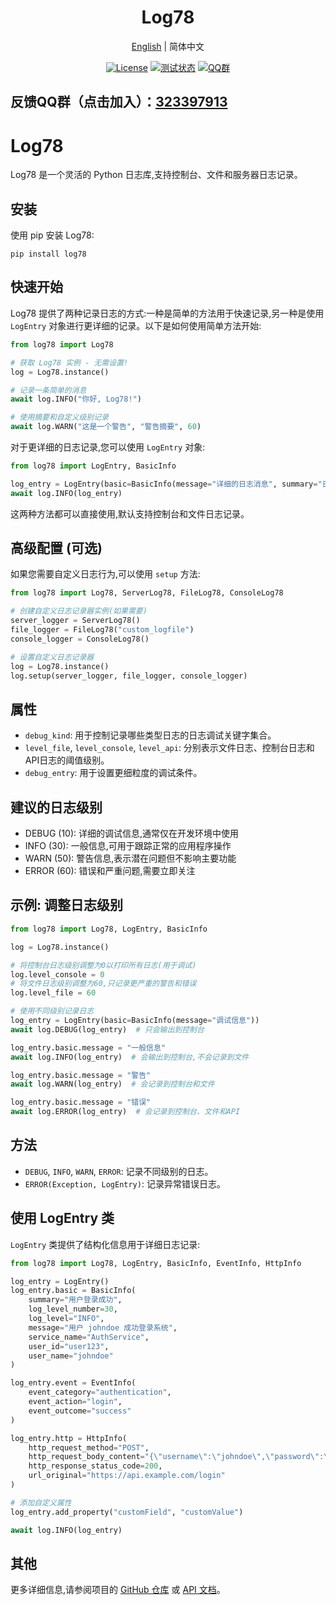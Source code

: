 
<h1 align="center">Log78</h1>
<div align="center">

[English](./README.md) | 简体中文

[![License](https://img.shields.io/badge/license-Apache%202-green.svg)](https://www.apache.org/licenses/LICENSE-2.0)
[![测试状态](https://github.com/www778878net/Log78/actions/workflows/BuildandTest.yml/badge.svg?branch=main)](https://github.com/www778878net/Log78/actions/workflows/BuildandTest.yml)
[![QQ群](https://img.shields.io/badge/QQ群-323397913-blue.svg?style=flat-square&color=12b7f5&logo=qq)](https://qm.qq.com/cgi-bin/qm/qr?k=it9gUUVdBEDWiTOH21NsoRHAbE9IAzAO&jump_from=webapi&authKey=KQwSXEPwpAlzAFvanFURm0Foec9G9Dak0DmThWCexhqUFbWzlGjAFC7t0jrjdKdL)
</div>

## 反馈QQ群（点击加入）：[323397913](https://qm.qq.com/cgi-bin/qm/qr?k=it9gUUVdBEDWiTOH21NsoRHAbE9IAzAO&jump_from=webapi&authKey=KQwSXEPwpAlzAFvanFURm0Foec9G9Dak0DmThWCexhqUFbWzlGjAFC7t0jrjdKdL)

# Log78

Log78 是一个灵活的  Python 日志库,支持控制台、文件和服务器日志记录。

## 安装

使用 pip 安装 Log78:

```
pip install log78
```

## 快速开始

Log78 提供了两种记录日志的方式:一种是简单的方法用于快速记录,另一种是使用 `LogEntry` 对象进行更详细的记录。以下是如何使用简单方法开始:

```python
from log78 import Log78

# 获取 Log78 实例 - 无需设置!
log = Log78.instance()

# 记录一条简单的消息
await log.INFO("你好, Log78!")

# 使用摘要和自定义级别记录
await log.WARN("这是一个警告", "警告摘要", 60)
```

对于更详细的日志记录,您可以使用 `LogEntry` 对象:

```python
from log78 import LogEntry, BasicInfo

log_entry = LogEntry(basic=BasicInfo(message="详细的日志消息", summary="日志摘要"))
await log.INFO(log_entry)
```

这两种方法都可以直接使用,默认支持控制台和文件日志记录。

## 高级配置 (可选)

如果您需要自定义日志行为,可以使用 `setup` 方法:

```python
from log78 import Log78, ServerLog78, FileLog78, ConsoleLog78

# 创建自定义日志记录器实例(如果需要)
server_logger = ServerLog78()
file_logger = FileLog78("custom_logfile")
console_logger = ConsoleLog78()

# 设置自定义日志记录器
log = Log78.instance()
log.setup(server_logger, file_logger, console_logger)
```

## 属性

- `debug_kind`: 用于控制记录哪些类型日志的日志调试关键字集合。
- `level_file`, `level_console`, `level_api`: 分别表示文件日志、控制台日志和API日志的阈值级别。
- `debug_entry`: 用于设置更细粒度的调试条件。

## 建议的日志级别

- DEBUG (10): 详细的调试信息,通常仅在开发环境中使用
- INFO (30): 一般信息,可用于跟踪正常的应用程序操作
- WARN (50): 警告信息,表示潜在问题但不影响主要功能
- ERROR (60): 错误和严重问题,需要立即关注

## 示例: 调整日志级别

```python
from log78 import Log78, LogEntry, BasicInfo

log = Log78.instance()

# 将控制台日志级别调整为0以打印所有日志(用于调试)
log.level_console = 0
# 将文件日志级别调整为60,只记录更严重的警告和错误
log.level_file = 60

# 使用不同级别记录日志
log_entry = LogEntry(basic=BasicInfo(message="调试信息"))
await log.DEBUG(log_entry)  # 只会输出到控制台

log_entry.basic.message = "一般信息"
await log.INFO(log_entry)  # 会输出到控制台,不会记录到文件

log_entry.basic.message = "警告"
await log.WARN(log_entry)  # 会记录到控制台和文件

log_entry.basic.message = "错误"
await log.ERROR(log_entry)  # 会记录到控制台、文件和API
```

## 方法

- `DEBUG`, `INFO`, `WARN`, `ERROR`: 记录不同级别的日志。
- `ERROR(Exception, LogEntry)`: 记录异常错误日志。

## 使用 LogEntry 类

`LogEntry` 类提供了结构化信息用于详细日志记录:

```python
from log78 import Log78, LogEntry, BasicInfo, EventInfo, HttpInfo

log_entry = LogEntry()
log_entry.basic = BasicInfo(
    summary="用户登录成功",
    log_level_number=30,
    log_level="INFO",
    message="用户 johndoe 成功登录系统",
    service_name="AuthService",
    user_id="user123",
    user_name="johndoe"
)

log_entry.event = EventInfo(
    event_category="authentication",
    event_action="login",
    event_outcome="success"
)

log_entry.http = HttpInfo(
    http_request_method="POST",
    http_request_body_content="{\"username\":\"johndoe\",\"password\":\"*****\"}",
    http_response_status_code=200,
    url_original="https://api.example.com/login"
)

# 添加自定义属性
log_entry.add_property("customField", "customValue")

await log.INFO(log_entry)
```

## 其他

更多详细信息,请参阅项目的 [GitHub 仓库](https://github.com/www778878net/Log78) 或 [API 文档](http://www.778878.net/docs/#/Log78/)。
